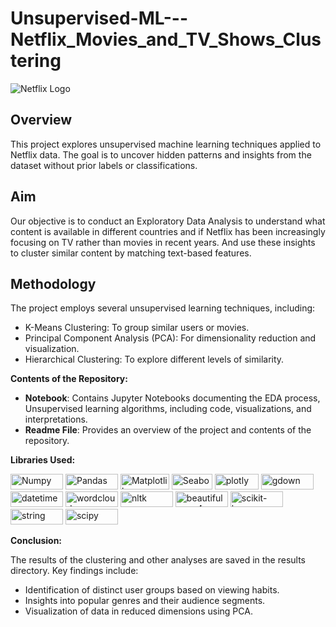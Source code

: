 # Unsupervised-ML---Netflix_Movies_and_TV_Shows_Clustering

![Netflix Logo](https://upload.wikimedia.org/wikipedia/commons/0/08/Netflix_2015_logo.svg)

## Overview

This project explores unsupervised machine learning techniques applied to Netflix data. The goal is to uncover hidden patterns and insights from the dataset without prior labels or classifications.

## Aim

Our objective is to conduct an Exploratory Data Analysis to understand what content is available in different countries and if Netflix has been increasingly focusing on TV rather than movies in recent years. And use these insights to cluster similar content by matching text-based features.

## Methodology 

The project employs several unsupervised learning techniques, including:

*  K-Means Clustering: To group similar users or movies.
*  Principal Component Analysis (PCA): For dimensionality reduction and visualization.
*  Hierarchical Clustering: To explore different levels of similarity.

**Contents of the Repository:**

*  **Notebook**: Contains Jupyter Notebooks documenting the EDA process, Unsupervised learning algorithms, including code, visualizations, and interpretations.
*  **Readme File**: Provides an overview of the project and contents of the repository.

**Libraries Used:**

<a href="https://numpy.org/" target="_blank"><img src="https://img.shields.io/badge/Numpy-blue?style=flat-square&logo=Numpy&logoColor=white&link=https://numpy.org" alt="Numpy" width="84" height="25"></a>
<a href="https://pandas.pydata.org/" target="_blank"><img src="https://img.shields.io/badge/Pandas-black?style=flat-square&logo=Pandas&logoColor=white&link=https://pandas.pydata.org" alt="Pandas" width="84" height="25"></a>
<a href="https://matplotlib.org/" target="_blank"><img src="https://img.shields.io/badge/Matplotlib-afc6d3?style=flat-square&logo=matplotlib&logoColor=white&link=https://matplotlib.org/" alt="Matplotlib" width="78" height="25"></a>
<a href="https://seaborn.pydata.org/" target="_blank"><img src="https://img.shields.io/badge/Seaborn-7db0bc?style=flat-square&logo=seaborn&logoColor=white&link=https://seaborn.pydata.org/" alt="Seaborn" width="65" height="25"></a>
<a href="https://plotly.com/python/" target="_blank"><img src="https://img.shields.io/badge/plotly-black?style=flat-square&logo=plotly&logoColor=white&link=https://plotly.com/python/" alt="plotly" width="70" height="25"></a>
<a href="https://pypi.org/project/gdown/" target="_blank"><img src="https://img.shields.io/badge/gdown-grey?style=flat-square&logo=gdown&logoColor=white&link=https://pypi.org/project/gdown/" alt="gdown" width="84" height="25"></a>
<a href="https://docs.python.org/3/library/datetime.html" target="_blank"><img src="https://img.shields.io/badge/datetime-orange?style=flat-square&logo=datetime&logoColor=white&link=https://docs.python.org/3/library/datetime.html" alt="datetime" width="84" height="25"></a>
<a href="https://pypi.org/project/wordcloud/" target="_blank"><img src="https://img.shields.io/badge/wordcloud-cyan?style=flat-square&logo=wordcloud&logoColor=white&link=https://pypi.org/project/wordcloud/" alt="wordcloud" width="84" height="25"></a>
<a href="https://www.nltk.org/" target="_blank"><img src="https://img.shields.io/badge/nltk-pink?style=flat-square&logo=nltk&logoColor=white&link=https://www.nltk.org/" alt="nltk" width="84" height="25"></a>
<a href="https://pypi.org/project/beautifulsoup4/" target="_blank"><img src="https://img.shields.io/badge/beautifulsoup4-orange?style=flat-square&logo=beautifulsoup4&logoColor=white&link=https://pypi.org/project/beautifulsoup4/" alt="beautifulsoup4" width="84" height="25"></a>
<a href="https://scikit-learn.org/stable/" target="_blank"><img src="https://img.shields.io/badge/scikit-learn-purple?style=flat-square&logo=scikit-learn&logoColor=white&link=https://scikit-learn.org/stable/" alt="scikit-learn" width="84" height="25"></a>
<a href="https://docs.python.org/2/library/string.html" target="_blank"><img src="https://img.shields.io/badge/string-green?style=flat-square&logo=string&logoColor=white&link=https://docs.python.org/2/library/string.html" alt="string" width="84" height="25"></a>
<a href="https://scipy.org/" target="_blank"><img src="https://img.shields.io/badge/scipy-grey?style=flat-square&logo=scipy&logoColor=white&link=https://scipy.org/" alt="scipy" width="84" height="25"></a>

**Conclusion:**

The results of the clustering and other analyses are saved in the results directory. Key findings include:

*  Identification of distinct user groups based on viewing habits.
*  Insights into popular genres and their audience segments.
*  Visualization of data in reduced dimensions using PCA.
